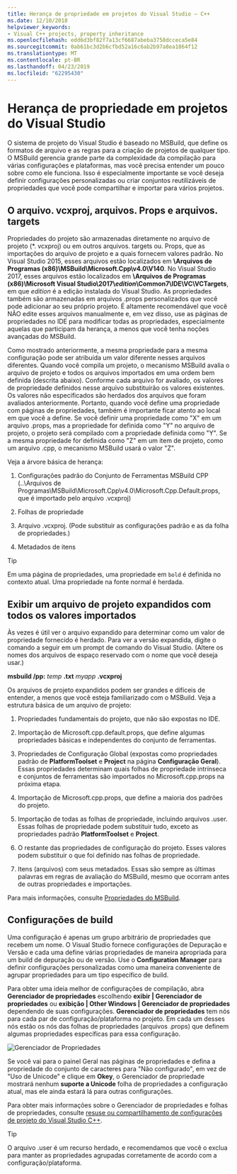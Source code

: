 ```yaml
---
title: Herança de propriedade em projetos do Visual Studio – C++
ms.date: 12/10/2018
helpviewer_keywords:
- Visual C++ projects, property inheritance
ms.openlocfilehash: edd6d3bf82f7a13cf6687abeba3758dcceca5e84
ms.sourcegitcommit: 0ab61bc3d2b6cfbd52a16c6ab2b97a8ea1864f12
ms.translationtype: MT
ms.contentlocale: pt-BR
ms.lasthandoff: 04/23/2019
ms.locfileid: "62295430"
---
```

# <a name="property-inheritance-in-visual-studio-projects"></a>Herança de propriedade em projetos do Visual Studio

O sistema de projeto do Visual Studio é baseado no MSBuild, que define os formatos de arquivo e as regras para a criação de projetos de qualquer tipo. O MSBuild gerencia grande parte da complexidade da compilação para várias configurações e plataformas, mas você precisa entender um pouco sobre como ele funciona. Isso é especialmente importante se você deseja definir configurações personalizadas ou criar conjuntos reutilizáveis de propriedades que você pode compartilhar e importar para vários projetos.

## <a name="the-vcxproj-file-props-files-and-targets-files"></a>O arquivo. vcxproj, arquivos. Props e arquivos. targets

Propriedades do projeto são armazenadas diretamente no arquivo de projeto (*. vcxproj) ou em outros arquivos. targets ou. Props, que as importações do arquivo de projeto e a quais fornecem valores padrão. No Visual Studio 2015, esses arquivos estão localizados em **\Arquivos de Programas (x86)\MSBuild\Microsoft.Cpp\v4.0\V140**. No Visual Studio 2017, esses arquivos estão localizados em **\\Arquivos de Programas (x86)\\Microsoft Visual Studio\\2017\\_edition_\\Common7\\IDE\\VC\\VCTargets**, em que _edition_ é a edição instalada do Visual Studio. As propriedades também são armazenadas em arquivos .props personalizados que você pode adicionar ao seu próprio projeto. É altamente recomendável que você NÃO edite esses arquivos manualmente e, em vez disso, use as páginas de propriedades no IDE para modificar todas as propriedades, especialmente aquelas que participam da herança, a menos que você tenha noções avançadas do MSBuild.

Como mostrado anteriormente, a mesma propriedade para a mesma configuração pode ser atribuída um valor diferente nesses arquivos diferentes. Quando você compila um projeto, o mecanismo MSBuild avalia o arquivo de projeto e todos os arquivos importados em uma ordem bem definida (descrita abaixo). Conforme cada arquivo for avaliado, os valores de propriedade definidos nesse arquivo substituirão os valores existentes. Os valores não especificados são herdados dos arquivos que foram avaliados anteriormente. Portanto, quando você define uma propriedade com páginas de propriedades, também é importante ficar atento ao local em que você a define. Se você definir uma propriedade como "X" em um arquivo .props, mas a propriedade for definida como "Y" no arquivo de projeto, o projeto será compilado com a propriedade definida como "Y". Se a mesma propriedade for definida como "Z" em um item de projeto, como um arquivo .cpp, o mecanismo MSBuild usará o valor "Z". 

Veja a árvore básica de herança:

1. Configurações padrão do Conjunto de Ferramentas MSBuild CPP (..\Arquivos de Programas\MSBuild\Microsoft.Cpp\v4.0\Microsoft.Cpp.Default.props, que é importado pelo arquivo .vcxproj)

2. Folhas de propriedade

3. Arquivo .vcxproj. (Pode substituir as configurações padrão e as da folha de propriedades.)

4. Metadados de itens

> [!TIP]
> Em uma página de propriedades, uma propriedade em `bold` é definida no contexto atual. Uma propriedade na fonte normal é herdada.

## <a name="view-an-expanded-project-file-with-all-imported-values"></a>Exibir um arquivo de projeto expandidos com todos os valores importados

Às vezes é útil ver o arquivo expandido para determinar como um valor de propriedade fornecido é herdado. Para ver a versão expandida, digite o comando a seguir em um prompt de comando do Visual Studio. (Altere os nomes dos arquivos de espaço reservado com o nome que você deseja usar.)

**msbuild /pp:** *temp* **.txt** *myapp* **.vcxproj**

Os arquivos de projeto expandidos podem ser grandes e difíceis de entender, a menos que você esteja familiarizado com o MSBuild. Veja a estrutura básica de um arquivo de projeto:

1. Propriedades fundamentais do projeto, que não são expostas no IDE.

2. Importação de Microsoft.cpp.default.props, que define algumas propriedades básicas e independentes do conjunto de ferramentas.

3. Propriedades de Configuração Global (expostas como propriedades padrão de **PlatformToolset** e **Project** na página **Configuração Geral**). Essas propriedades determinam quais folhas de propriedade intrínseca e conjuntos de ferramentas são importados no Microsoft.cpp.props na próxima etapa.

4. Importação de Microsoft.cpp.props, que define a maioria dos padrões do projeto.

5. Importação de todas as folhas de propriedade, incluindo arquivos .user. Essas folhas de propriedade podem substituir tudo, exceto as propriedades padrão **PlatformToolset** e **Project**.

6. O restante das propriedades de configuração do projeto. Esses valores podem substituir o que foi definido nas folhas de propriedade.

7. Itens (arquivos) com seus metadados. Essas são sempre as últimas palavras em regras de avaliação do MSBuild, mesmo que ocorram antes de outras propriedades e importações.

Para mais informações, consulte [Propriedades do MSBuild](/visualstudio/msbuild/msbuild-properties).

## <a name="build-configurations"></a>Configurações de build

Uma configuração é apenas um grupo arbitrário de propriedades que recebem um nome. O Visual Studio fornece configurações de Depuração e Versão e cada uma define várias propriedades de maneira apropriada para um build de depuração ou de versão. Use o **Configuration Manager** para definir configurações personalizadas como uma maneira conveniente de agrupar propriedades para um tipo específico de build. 

Para obter uma ideia melhor de configurações de compilação, abra **Gerenciador de propriedades** escolhendo **exibir &#124; Gerenciador de propriedades** ou **exibição &#124; Other Windows &#124; Gerenciador de propriedades**  dependendo de suas configurações. **Gerenciador de propriedades** tem nós para cada par de configuração/plataforma no projeto. Em cada um desses nós estão os nós das folhas de propriedades (arquivos .props) que definem algumas propriedades específicas para essa configuração.

![Gerenciador de Propriedades](media/property-manager.png "Property Manager")

Se você vai para o painel Geral nas páginas de propriedades e defina a propriedade do conjunto de caracteres para "Não configurado", em vez de "Uso de Unicode" e clique em **Okey**, o Gerenciador de propriedade mostrará nenhum **suporte a Unicode** folha de propriedades a configuração atual, mas ele ainda estará lá para outras configurações.

Para obter mais informações sobre o Gerenciador de propriedades e folhas de propriedades, consulte [resuse ou compartilhamento de configurações de projeto do Visual Studio C++](create-reusable-property-configurations.md).

> [!TIP]
> O arquivo .user é um recurso herdado, e recomendamos que você o exclua para manter as propriedades agrupadas corretamente de acordo com a configuração/plataforma.



